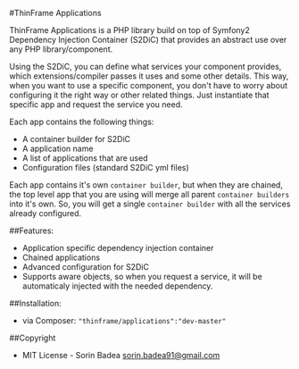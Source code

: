 #ThinFrame Applications

ThinFrame Applications is a PHP library build on top of Symfony2 Dependency Injection Container (S2DiC) that provides an abstract use over any PHP library/component.


Using the S2DiC, you can define what services your component provides, which extensions/compiler passes it uses and some other details. This way, when you want to use a specific component, you don't have to worry about configuring it the right way or other related things. Just instantiate that specific app and request the service you need.

Each app contains the following things:

* A container builder for S2DiC
* A application name
* A list of applications that are used
* Configuration files (standard S2DiC yml files)

Each app contains it's own `container builder`, but when they are chained, the top level app that you are using will merge all parent `container builders` into it's own. So, you will get a single `container builder` with all the services already configured.

##Features:

* Application specific dependency injection container
* Chained applications
* Advanced configuration for S2DiC
* Supports aware objects, so when you request a service, it will be automaticaly injected with the needed dependency.


##Installation:

* via Composer: `"thinframe/applications":"dev-master"`


##Copyright

* MIT License - Sorin Badea <sorin.badea91@gmail.com>